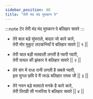 ```yaml
---
sidebar_position: 48
title: "तेरी मंद मंद मुस्कान पे"
---
```


:::note टेर
तेरी मंद मंद मुस्कान पे बलिहार सावरे
:::

- तेरे बाल बड़े घुंघराले, बादल जो कारे कारे,<br/>
तेरी मोर मुकुट लटकनियाँ पे बलिहार सावरे 			|| १ || 

- तेरी चाल बड़ी मतवाली लगती है प्यारी प्यारी,<br/>
तेरी पायल की झंकार पे बलिहार सावरे 			|| २ || 

- तेरे संग में राधा रानी लगती है सबसे प्यारी,<br/>
इस युगल छवि पे मैं जाऊं बलिहार राघव जी 			|| ३ || 

- तेरे नयन बड़े मतवाले मनके है कारे कारे,<br/>
तेरी तिरछी सी नजरिया पे बलिहार सावरे 			|| ४ || 

